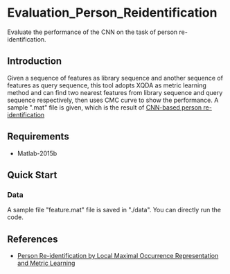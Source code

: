 # Evaluation_Person_Reidentification
Evaluate the performance of the CNN on the task of person re-identification.

## Introduction
Given a sequence of features as library sequence and another sequence of features as query sequence, this tool adopts XQDA as metric learning method and can find two nearest features from library sequence and query sequence respectively, then uses CMC curve to show the performance.
A sample ".mat" file is given, which is the result of [CNN-based person re-identification](https://github.com/riceroll/CNN_Person_Reidentification)

## Requirements

- Matlab-2015b

## Quick Start
### Data
A sample file "feature.mat" file is saved in "./data". You can directly run the code.

## References

- [Person Re-identification by Local Maximal Occurrence Representation and Metric Learning](http://www.cbsr.ia.ac.cn/users/scliao/projects/lomo_xqda/)
